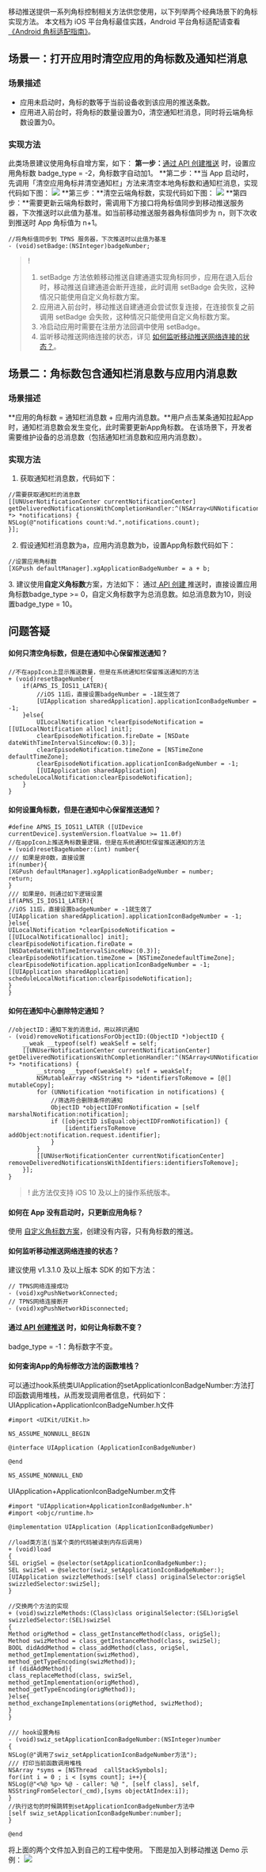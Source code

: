 移动推送提供一系列角标控制相关方法供您使用，以下列举两个经典场景下的角标实现方法。
本文档为 iOS 平台角标最佳实践，Android 平台角标适配请查看 [《Android 角标适配指南》](https://cloud.tencent.com/document/product/548/43693)。

## 场景一：打开应用时清空应用的角标数及通知栏消息
 
### 场景描述

- 应用未启动时，角标的数等于当前设备收到该应用的推送条数。
- 应用进入前台时，将角标的数量设置为0，清空通知栏消息，同时将云端角标数设置为0。

### 实现方法

此类场景建议使用角标自增方案，如下：
**第一步：**[通过 API 创建推送](https://cloud.tencent.com/document/product/548/39064#ios-.E9.80.9A.E7.9F.A5.E6.B6.88.E6.81.AF) 时，设置应用角标数 badge_type = -2，角标数字自动加1。
**第二步：**当 App 启动时，先调用「清空应用角标并清空通知栏」方法来清空本地角标数和通知栏消息，实现代码如下图：
![](https://main.qcloudimg.com/raw/076ca2d56865d332b0821dca8ffcfdbb.png)
**第三步：**清空云端角标数，实现代码如下图：
![](https://main.qcloudimg.com/raw/64bd9d0160d2a31bb60f70524c2f3e6e.png)
**第四步：**需要更新云端角标数时，需调用下方接口将角标值同步到移动推送服务器，下次推送时以此值为基准。如当前移动推送服务器角标值同步为 n，则下次收到推送时 App 角标值为 n+1。
```
//将角标值同步到 TPNS 服务器，下次推送时以此值为基准
- (void)setBadge:(NSInteger)badgeNumber;
```

>! 
> 1. setBadge 方法依赖移动推送自建通道实现角标同步，应用在退入后台时，移动推送自建通道会断开连接，此时调用 setBadge 会失败，这种情况只能使用自定义角标数方案。
> 2. 应用进入前台时，移动推送自建通道会尝试恢复连接，在连接恢复之前调用 setBadge 会失败，这种情况只能使用自定义角标数方案。
> 3. 冷启动应用时需要在注册方法回调中使用 setBadge。
> 4. 监听移动推送网络连接的状态，详见 [如何监听移动推送网络连接的状态？](#dayi4)。


## 场景二：角标数包含通知栏消息数与应用内消息数

### 场景描述
**应用的角标数 = 通知栏消息数 + 应用内消息数。**用户点击某条通知拉起App时，通知栏消息数会发生变化，此时需要更新App角标数。
在该场景下，开发者需要维护设备的总消息数（包括通知栏消息数和应用内消息数）。

### 实现方法
1. 获取通知栏消息数，代码如下：
```
//需要获取通知栏的消息数
[[UNUserNotificationCenter currentNotificationCenter] getDeliveredNotificationsWithCompletionHandler:^(NSArray<UNNotification *> *notifications) {
NSLog(@"notifications count:%d.",notifications.count);
}];
```
2. 假设通知栏消息数为a，应用内消息数为b，设置App角标数代码如下：
```
//设置应用角标数
[XGPush defaultManager].xgApplicationBadgeNumber = a + b;
```
<span id="zidy"></span>
3. 建议使用**自定义角标数**方案，方法如下：
通过[ API 创建 ](https://cloud.tencent.com/document/product/548/39064#ios-.E9.80.9A.E7.9F.A5.E6.B6.88.E6.81.AF)推送时，直接设置应用角标数badge_type >= 0，自定义角标数字为总消息数。如总消息数为10，则设置badge_type = 10。

## 问题答疑
#### 如何只清空角标数，但是在通知中心保留推送通知？
```
//不在appIcon上显示推送数量，但是在系统通知栏保留推送通知的方法
+ (void)resetBageNumber{
    if(APNS_IS_IOS11_LATER){
        //iOS 11后，直接设置badgeNumber = -1就生效了
        [UIApplication sharedApplication].applicationIconBadgeNumber = -1;
    }else{
        UILocalNotification *clearEpisodeNotification = [[UILocalNotification alloc] init];
        clearEpisodeNotification.fireDate = [NSDate dateWithTimeIntervalSinceNow:(0.3)];
        clearEpisodeNotification.timeZone = [NSTimeZone defaultTimeZone];
        clearEpisodeNotification.applicationIconBadgeNumber = -1;
        [[UIApplication sharedApplication] scheduleLocalNotification:clearEpisodeNotification];
    }
}
```
#### 如何设置角标数，但是在通知中心保留推送通知？
```
#define APNS_IS_IOS11_LATER ([UIDevice currentDevice].systemVersion.floatValue >= 11.0f)
//在appIcon上推送角标数量逻辑，但是在系统通知栏保留推送通知的方法
+ (void)resetBageNumber:(int) number{
/// 如果是非0数，直接设置
if(number){
[XGPush defaultManager].xgApplicationBadgeNumber = number;
return;
}
/// 如果是0，则通过如下逻辑设置
if(APNS_IS_IOS11_LATER){
//iOS 11后，直接设置badgeNumber = -1就生效了
[UIApplication sharedApplication].applicationIconBadgeNumber = -1;
}else{
UILocalNotification *clearEpisodeNotification = [[UILocalNotificationalloc] init];
clearEpisodeNotification.fireDate = [NSDatedateWithTimeIntervalSinceNow:(0.3)];
clearEpisodeNotification.timeZone = [NSTimeZonedefaultTimeZone];
clearEpisodeNotification.applicationIconBadgeNumber = -1;
[[UIApplication sharedApplication] scheduleLocalNotification:clearEpisodeNotification];
}
}
```

#### 如何在通知中心删除特定通知？

```
//objectID：通知下发的消息id，用以辨识通知
- (void)removeNotificationsForObjectID:(ObjectID *)objectID {
    __weak __typeof(self) weakSelf = self;
    [[UNUserNotificationCenter currentNotificationCenter] getDeliveredNotificationsWithCompletionHandler:^(NSArray<UNNotification *> *notifications) {
        __strong __typeof(weakSelf) self = weakSelf;
        NSMutableArray <NSString *> *identifiersToRemove = [@[] mutableCopy];
        for (UNNotification *notification in notifications) {
            //筛选符合删除条件的通知
            ObjectID *objectIDFromNotification = [self marshalNotification:notification];
            if ([objectID isEqual:objectIDFromNotification]) {
                [identifiersToRemove addObject:notification.request.identifier];
            }
        }
        [[UNUserNotificationCenter currentNotificationCenter] removeDeliveredNotificationsWithIdentifiers:identifiersToRemove];
    }];
}
```
>! 此方法仅支持 iOS 10 及以上的操作系统版本。
>

#### 如何在 App 没有启动时，只更新应用角标？

使用 [自定义角标数方案](#zidy)，创建没有内容，只有角标数的推送。


<span id="dayi4"></span>
#### 如何监听移动推送网络连接的状态？
建议使用 v1.3.1.0 及以上版本 SDK 的如下方法：
```
// TPNS网络连接成功
- (void)xgPushNetworkConnected;
// TPNS网络连接断开
- (void)xgPushNetworkDisconnected;
```

#### 通过[ API 创建推送](https://cloud.tencent.com/document/product/548/39064#ios-.E9.80.9A.E7.9F.A5.E6.B6.88.E6.81.AF) 时，如何让角标数不变？
badge_type = -1：角标数字不变。
#### 如何查询App的角标修改方法的函数堆栈？
可以通过hook系统类UIApplication的setApplicationIconBadgeNumber:方法打印函数调用堆栈，从而发现调用者信息，代码如下：
UIApplication+ApplicationIconBadgeNumber.h文件
``` 
#import <UIKit/UIKit.h>

NS_ASSUME_NONNULL_BEGIN

@interface UIApplication (ApplicationIconBadgeNumber)

@end

NS_ASSUME_NONNULL_END

```
UIApplication+ApplicationIconBadgeNumber.m文件
```
#import "UIApplication+ApplicationIconBadgeNumber.h"
#import <objc/runtime.h>

@implementation UIApplication (ApplicationIconBadgeNumber)

//load类方法(当某个类的代码被读到内存后调用)
+ (void)load
{
SEL origSel = @selector(setApplicationIconBadgeNumber:);
SEL swizSel = @selector(swiz_setApplicationIconBadgeNumber:);
[UIApplication swizzleMethods:[self class] originalSelector:origSel swizzledSelector:swizSel];
}

//交换两个方法的实现
+ (void)swizzleMethods:(Class)class originalSelector:(SEL)origSel swizzledSelector:(SEL)swizSel
{
Method origMethod = class_getInstanceMethod(class, origSel);
Method swizMethod = class_getInstanceMethod(class, swizSel);
BOOL didAddMethod = class_addMethod(class, origSel, method_getImplementation(swizMethod), method_getTypeEncoding(swizMethod));
if (didAddMethod){
class_replaceMethod(class, swizSel, method_getImplementation(origMethod), method_getTypeEncoding(origMethod));
}else{
method_exchangeImplementations(origMethod, swizMethod);
}
}

/// hook设置角标
- (void)swiz_setApplicationIconBadgeNumber:(NSInteger)number
{
NSLog(@"调用了swiz_setApplicationIconBadgeNumber方法");
/// 打印当前函数调用堆栈
NSArray *syms = [NSThread  callStackSymbols];
for(int i = 0 ; i < [syms count]; i++){
NSLog(@"<%@ %p> %@ - caller: %@ ", [self class], self, NSStringFromSelector(_cmd),[syms objectAtIndex:i]);
}
//执行这句的时候跳转到setApplicationIconBadgeNumber方法中
[self swiz_setApplicationIconBadgeNumber:number];
}

@end

```
将上面的两个文件加入到自己的工程中使用。
下图是加入到移动推送 Demo 示例：
![](https://main.qcloudimg.com/raw/b079a5fbbd9b0c9f174e841db692330d.png)

